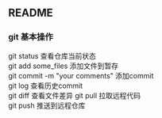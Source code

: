 ## README
### git 基本操作
git status   查看仓库当前状态  
git add some_files 添加文件到暂存  
git commit -m "your comments"   添加commit  
git log  查看历史commit  
git diff 查看文件差异
git pull 拉取远程代码  
git push 推送到远程仓库